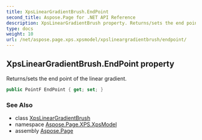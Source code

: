 ```yaml
---
title: XpsLinearGradientBrush.EndPoint
second_title: Aspose.Page for .NET API Reference
description: XpsLinearGradientBrush property. Returns/sets the end point of the linear gradient
type: docs
weight: 10
url: /net/aspose.page.xps.xpsmodel/xpslineargradientbrush/endpoint/
---
```

## XpsLinearGradientBrush.EndPoint property

Returns/sets the end point of the linear gradient.

```csharp
public PointF EndPoint { get; set; }
```

### See Also

* class [XpsLinearGradientBrush](../)
* namespace [Aspose.Page.XPS.XpsModel](../../xpslineargradientbrush/)
* assembly [Aspose.Page](../../../)


